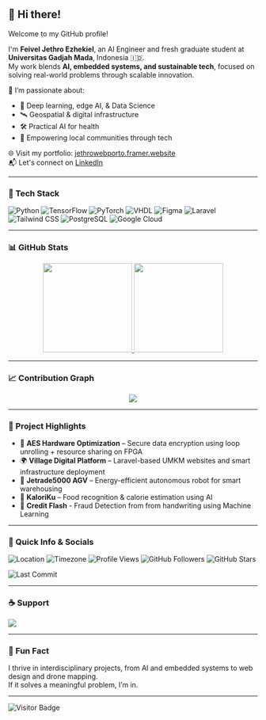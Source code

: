 ## 👋 Hi there!

Welcome to my GitHub profile!

I'm **Feivel Jethro Ezhekiel**, an AI Engineer and fresh graduate student at **Universitas Gadjah Mada**, Indonesia 🇮🇩.  
My work blends **AI, embedded systems, and sustainable tech**, focused on solving real-world problems through scalable innovation.

🎯 I’m passionate about:
- 🤖 Deep learning, edge AI, & Data Science
- 🛰️ Geospatial & digital infrastructure
- 🛠️ Practical AI for health
- 🌱 Empowering local communities through tech

🌐 Visit my portfolio: [jethrowebporto.framer.website](https://jethro.my.id)  
📬 Let's connect on [LinkedIn](https://www.linkedin.com/in/feiveljethroezhekiel/)

---

### 🧰 Tech Stack

![Python](https://img.shields.io/badge/Python-3670A0?style=for-the-badge&logo=python&logoColor=white)
![TensorFlow](https://img.shields.io/badge/TensorFlow-FF6F00?style=for-the-badge&logo=tensorflow&logoColor=white)
![PyTorch](https://img.shields.io/badge/PyTorch-EE4C2C?style=for-the-badge&logo=pytorch&logoColor=white)
![VHDL](https://img.shields.io/badge/VHDL-000000?style=for-the-badge&logo=VHDL&logoColor=white)
![Figma](https://img.shields.io/badge/Figma-F24E1E?style=for-the-badge&logo=figma&logoColor=white)
![Laravel](https://img.shields.io/badge/Laravel-F55247?style=for-the-badge&logo=laravel&logoColor=white)
![Tailwind CSS](https://img.shields.io/badge/TailwindCSS-38B2AC?style=for-the-badge&logo=tailwind-css&logoColor=white)
![PostgreSQL](https://img.shields.io/badge/PostgreSQL-4169E1?style=for-the-badge&logo=postgresql&logoColor=white)
![Google Cloud](https://img.shields.io/badge/Google%20Cloud-4285F4?style=for-the-badge&logo=googlecloud&logoColor=white)

---

### 📊 GitHub Stats

<p align="center">
  <a href="https://github.com/jethrosta">
    <img height="180em" src="https://github-readme-stats-eight-theta.vercel.app/api?username=jethrosta&show_icons=true&theme=algolia&include_all_commits=true&count_private=true"/>
    <img height="180em" src="https://github-readme-stats-eight-theta.vercel.app/api/top-langs/?username=jethrosta&layout=compact&theme=algolia"/>
  </a>
</p>

---

### 📈 Contribution Graph

<p align="center">
  <img src="https://github-readme-activity-graph.vercel.app/graph?username=jethrosta&theme=github-compact"/>
</p>

---

### 🚀 Project Highlights

- 🔐 **AES Hardware Optimization** – Secure data encryption using loop unrolling + resource sharing on FPGA  
- 🌍 **Village Digital Platform** – Laravel-based UMKM websites and smart infrastructure deployment  
- 🤖 **Jetrade5000 AGV** – Energy-efficient autonomous robot for smart warehousing  
- 📱 **KaloriKu** – Food recognition & calorie estimation using AI
- 📱 **Credit Flash** - Fraud Detection from from handwriting using Machine Learning

---

### 🧭 Quick Info & Socials

![Location](https://img.shields.io/badge/Based_in-Sioux%20Falls%2C%20South%20Dakota%2C%20US-red?style=flat)
![Timezone](https://img.shields.io/badge/Timezone-Central%20Standard%20Time%20(CST)%20GMT--6-blue?style=flat)
![Profile Views](https://komarev.com/ghpvc/?username=jethrosta&color=blue&style=flat)
![GitHub Followers](https://img.shields.io/github/followers/jethrosta?style=social)
![GitHub Stars](https://img.shields.io/github/stars/jethrosta?style=social)
<!-- ![Contributions](https://img.shields.io/github/contributions/jethrosta/year?color=brightgreen) -->
![Last Commit](https://img.shields.io/github/last-commit/jethrosta/jethrosta)

---

### ☕ Support

<a href="https://buymeacoffee.com/feiveljethro" target="_blank">
  <img src="https://img.shields.io/badge/Buy%20Me%20a%20Coffee-orange?logo=buymeacoffee&style=flat" />
</a>

---

### 💬 Fun Fact

I thrive in interdisciplinary projects, from AI and embedded systems to web design and drone mapping.  
If it solves a meaningful problem, I’m in.

---

![Visitor Badge](https://visitor-badge.laobi.icu/badge?page_id=jethrosta.jethrosta)
